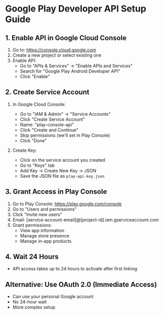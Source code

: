 # Google Play Developer API Setup Guide

## 1. Enable API in Google Cloud Console

1. Go to: https://console.cloud.google.com
2. Create a new project or select existing one
3. Enable API:
   - Go to "APIs & Services" → "Enable APIs and Services"
   - Search for "Google Play Android Developer API"
   - Click "Enable"

## 2. Create Service Account

1. In Google Cloud Console:
   - Go to "IAM & Admin" → "Service Accounts"
   - Click "Create Service Account"
   - Name: "play-console-api"
   - Click "Create and Continue"
   - Skip permissions (we'll set in Play Console)
   - Click "Done"

2. Create Key:
   - Click on the service account you created
   - Go to "Keys" tab
   - Add Key → Create New Key → JSON
   - Save the JSON file as `play-api-key.json`

## 3. Grant Access in Play Console

1. Go to Play Console: https://play.google.com/console
2. Go to "Users and permissions"
3. Click "Invite new users"
4. Email: [service-account-email]@[project-id].iam.gserviceaccount.com
5. Grant permissions:
   - View app information
   - Manage store presence
   - Manage in-app products

## 4. Wait 24 Hours
- API access takes up to 24 hours to activate after first linking

## Alternative: Use OAuth 2.0 (Immediate Access)
- Can use your personal Google account
- No 24-hour wait
- More complex setup